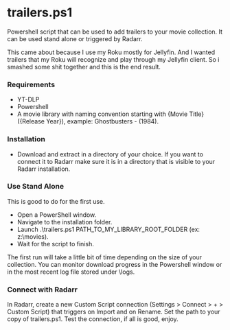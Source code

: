 # trailers.ps1
Powershell script that can be used to add trailers to your movie collection.  It can be used stand alone or triggered by Radarr.

This came about because I use my Roku mostly for Jellyfin.  And I wanted trailers that my Roku will recognize and play through my Jellyfin client.  So i smashed some shit together and this is the end result.

### Requirements
- YT-DLP
- Powershell
- A movie library with naming convention starting with {Movie Title} ({Release Year}), example: Ghostbusters - (1984).

### Installation
- Download and extract in a directory of your choice.
  If you want to connect it to Radarr make sure it is in a directory that is visible to your Radarr installation.

### Use Stand Alone
This is good to do for the first use.
- Open a PowerShell window.
- Navigate to the installation folder.
- Launch .\trailers.ps1 PATH_TO_MY_LIBRARY_ROOT_FOLDER (ex: z:\movies).
- Wait for the script to finish.

The first run will take a little bit of time depending on the size of your collection.
You can monitor download progress in the Powershell window or in the most recent log file stored under \logs.

### Connect with Radarr
In Radarr, create a new Custom Script connection (Settings > Connect > + > Custom Script) that triggers on Import and on Rename. Set the path to your copy of trailers.ps1.  Test the connection, if all is good, enjoy.

